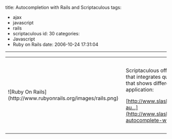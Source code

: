 title: Autocompletion with Rails and Scriptaculous
tags:
  - ajax
  - javascript
  - rails
  - scriptaculous
id: 30
categories:
  - Javascript
  - Ruby on Rails
date: 2006-10-24 17:31:04
---

<table>
<tbody><tr>
  <td>![Ruby On Rails](http://www.rubyonrails.org/images/rails.png)</td>

  <td style="padding: 15px">

Scriptaculous offers a nice autocompletion component that integrates quite well with Ruby on Rails.Here is a link that shows different ways to plug it in your rails application:

[http://www.slash7.com/articles/2005/08/13/ajaxariffic-au...](http://www.slash7.com/articles/2005/08/13/ajaxariffic-autocomplete-with-scriptaculous)</td>
</tr>
</tbody></table>